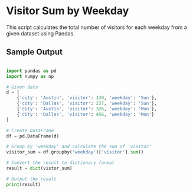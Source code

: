 # Visitor Sum by Weekday

This script calculates the total number of visitors for each weekday from a given dataset using Pandas.

## Sample Output

```python

import pandas as pd
import numpy as np

# Given data
d = [
    {'city': 'Austin', 'visitor': 139, 'weekday': 'Sun'},
    {'city': 'Dallas', 'visitor': 237, 'weekday': 'Sun'},
    {'city': 'Austin', 'visitor': 326, 'weekday': 'Mon'},
    {'city': 'Dallas', 'visitor': 456, 'weekday': 'Mon'}
]

# Create DataFrame
df = pd.DataFrame(d)

# Group by 'weekday' and calculate the sum of 'visitor'
visitor_sum = df.groupby('weekday')['visitor'].sum()

# Convert the result to dictionary format
result = dict(vistor_sum)

# Output the result
print(result)

